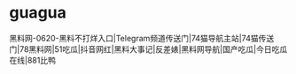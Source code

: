 # guagua
黑料网-0620-黑料不打烊入口|Telegram频道传送门|74猫导航主站|74猫传送门|78黑料网|51吃瓜|抖音网红|黑料大事记|反差婊|黑料网导航|国产吃瓜|今日吃瓜在线|881比鸭
